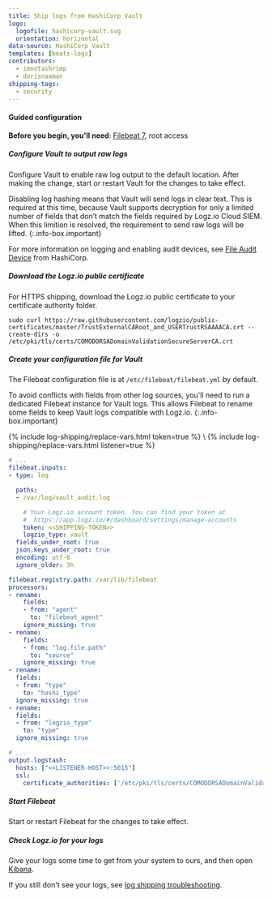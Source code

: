 ```yaml
---
title: Ship logs from HashiCorp Vault
logo:
  logofile: hashicorp-vault.svg
  orientation: horizontal
data-source: HashiCorp Vault
templates: [beats-logs]
contributors:
  - imnotashrimp
  - dorisnaaman
shipping-tags:
  - security
---
```


#### Guided configuration

**Before you begin, you'll need**:
[Filebeat 7](https://www.elastic.co/guide/en/beats/filebeat/current/filebeat-installation.html),
root access

<div class="tasklist">

##### Configure Vault to output raw logs

Configure Vault to enable raw log output to the default location.
After making the change, start or restart Vault for the changes to take effect.


Disabling log hashing means that Vault will send logs in clear text. This is required at this time, because Vault supports decryption for only a limited number of fields that don’t match the fields required by Logz.io Cloud SIEM. When this limition is resolved, the requirement to send raw logs will be lifted.
{:.info-box.important}


For more information on logging and enabling audit devices,
see [File Audit Device](https://www.vaultproject.io/docs/audit/file.html) from HashiCorp.


##### Download the Logz.io public certificate

For HTTPS shipping, download the Logz.io public certificate to your certificate authority folder.

```shell
sudo curl https://raw.githubusercontent.com/logzio/public-certificates/master/TrustExternalCARoot_and_USERTrustRSAAAACA.crt --create-dirs -o /etc/pki/tls/certs/COMODORSADomainValidationSecureServerCA.crt
```

##### Create your configuration file for Vault

The Filebeat configuration file is at `/etc/filebeat/filebeat.yml` by default.

To avoid conflicts with fields from other log sources,
you'll need to run a dedicated Filebeat instance for Vault logs.
This allows Filebeat to rename some fields
to keep Vault logs compatible with Logz.io.
{:.info-box.important}

{% include log-shipping/replace-vars.html token=true %} \\
{% include log-shipping/replace-vars.html listener=true %}

```yaml
# ...
filebeat.inputs:
- type: log

  paths:
  - /var/log/vault_audit.log

    # Your Logz.io account token. You can find your token at
    #  https://app.logz.io/#/dashboard/settings/manage-accounts
    token: <<SHIPPING-TOKEN>>
    logzio_type: vault
  fields_under_root: true
  json.keys_under_root: true
  encoding: utf-8
  ignore_older: 3h

filebeat.registry.path: /var/lib/filebeat
processors:
- rename:
    fields:
    - from: "agent"
      to: "filebeat_agent"
    ignore_missing: true
- rename:
    fields:
    - from: "log.file.path"
      to: "source"
    ignore_missing: true
- rename:
  fields:
  - from: "type"
    to: "hashi_type"
  ignore_missing: true
- rename:
  fields:
  - from: "logzio_type"
    to: "type"
  ignore_missing: true

# ...
output.logstash:
  hosts: ["<<LISTENER-HOST>>:5015"]
  ssl:
    certificate_authorities: ['/etc/pki/tls/certs/COMODORSADomainValidationSecureServerCA.crt']
```

##### Start Filebeat

Start or restart Filebeat for the changes to take effect.

##### Check Logz.io for your logs

Give your logs some time to get from your system to ours, and then open [Kibana](https://app.logz.io/#/dashboard/kibana).

If you still don't see your logs, see [log shipping troubleshooting]({{site.baseurl}}/user-guide/log-shipping/log-shipping-troubleshooting.html).

</div>
